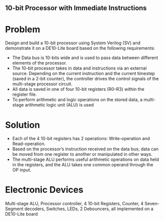 ## 10-bit Processor with Immediate Instructions

# Problem
Design and build a 10-bit processor using System Verilog (SV) and demonstrate it on a DE10-Lite board based on the following requirements:
- The Data bus is 10-bits wide and is used to pass data between different elements of the processor.
- The 10-bit processor takes in data and instructions via an external source. Depending on the current instruction and the current timestep (saved in a 2-bit counter), the controller drives the control signals of the multi-stage processor circuit.
- All data is saved in one of four 10-bit registers (R0–R3) within the register file.
- To perform arithmetic and logic operations on the stored data, a multi-stage arithmetic logic unit (ALU) is used

# Solution
- Each of the 4 10-bit registers has 2 operations: Write-operation and Read-operation.
- Based on the processor’s instruction received on the data bus; data can be moved from one register to another or manipulated in other ways.
- The multi-stage ALU performs useful arithmetic operations on data held in the registers, and the ALU takes one common operand through the OP input.

# Electronic Devices
Multi-stage ALU, Processor controller, 4 10-bit Registers, Counter, 4 Seven-Segment decoders, Switches, LEDs, 2 Debouncers, all implemented on a DE10-Lite board
